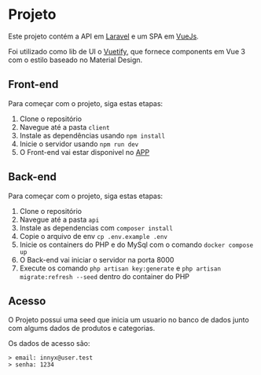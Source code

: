 # Projeto

Este projeto contém a API em [Laravel](https://laravel.com/) e um SPA em [VueJs](https://vuejs.org/).

Foi utilizado como lib de UI o [Vuetify](https://vuetifyjs.com/), que fornece components em Vue 3 com o estilo baseado no Material Design.

## Front-end

Para começar com o projeto, siga estas etapas:

1. Clone o repositório
2. Navegue até a pasta `client`
3. Instale as dependências usando `npm install`
4. Inicie o servidor usando `npm run dev`
5. O Front-end vai estar disponivel no [APP](http://localhost:3000/)

## Back-end

Para começar com o projeto, siga estas etapas:

1. Clone o repositório
2. Navegue até a pasta `api`
3. Instale as dependencias com `composer install`
4. Copie o arquivo de env `cp .env.example .env`
5. Inicie os containers do PHP e do MySql com o comando `docker compose up`
6. O Back-end vai iniciar o servidor na porta 8000
7. Execute os comando `php artisan key:generate` e `php artisan migrate:refresh --seed` dentro do container do PHP

## Acesso

O Projeto possui uma seed que inicia um usuario no banco de dados junto com algums dados de produtos e categorias.

Os dados de acesso são:

```
> email: innyx@user.test
> senha: 1234
```
